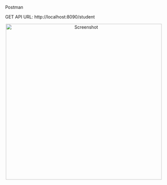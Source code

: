 Postman 

GET API
URL: http://localhost:8090/student

<p align="center">
  <img src="demo/images/screenshot.png" width="500" alt="Screenshot">
</p>

